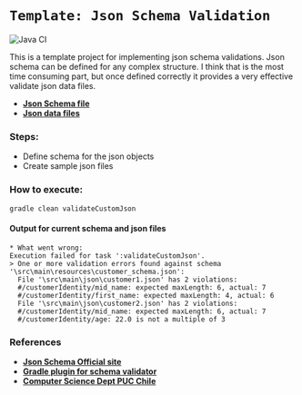 # `Template: Json Schema Validation`
![Java CI](https://github.com/anilkulkarni87/JsonSchema/workflows/Java%20CI/badge.svg?branch=master)

This is a template project for implementing json schema validations. Json schema can be defined
for any complex structure. I think that is the most time consuming part, but once defined correctly
it provides a very effective validate json data files. 
* [**Json Schema file**](src/main/resources/customer_schema.json)
* [**Json data files**](src/main/json/)

### Steps:
* Define schema for the json objects
* Create sample json files

### How to execute:
```
gradle clean validateCustomJson
```

#### Output for current schema and json files
```text
* What went wrong:
Execution failed for task ':validateCustomJson'.
> One or more validation errors found against schema '\src\main\resources\customer_schema.json':
  File '\src\main\json\customer1.json' has 2 violations:
  #/customerIdentity/mid_name: expected maxLength: 6, actual: 7
  #/customerIdentity/first_name: expected maxLength: 4, actual: 6
  File '\src\main\json\customer2.json' has 2 violations:
  #/customerIdentity/mid_name: expected maxLength: 6, actual: 7
  #/customerIdentity/age: 22.0 is not a multiple of 3
```

### References
* [**Json Schema Official site**](http://json-schema.org/)
* [**Gradle plugin for schema validator**](https://github.com/alenkacz/gradle-json-validator)
* [**Computer Science Dept PUC Chile**](https://cswr.github.io/JsonSchema/)
